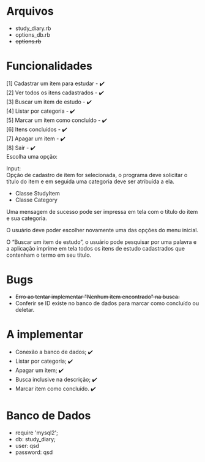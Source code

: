 # Arquivos
- study_diary.rb
- options_db.rb
- ~~options.rb~~

# Funcionalidades
[1] Cadastrar um item para estudar  - :heavy_check_mark:  
[2] Ver todos os itens cadastrados  - :heavy_check_mark:  
[3] Buscar um item de estudo        - :heavy_check_mark:  
[4] Listar por categoria            - :heavy_check_mark:  
[5] Marcar um item como concluído   - :heavy_check_mark:  
[6] Itens concluídos                - :heavy_check_mark:  
[7] Apagar um item                  - :heavy_check_mark:  
[8] Sair                            - :heavy_check_mark:  
Escolha uma opção:  
  
Input:  
Opção de cadastro de item for selecionada, o programa deve solicitar o título do item e em seguida uma categoria deve ser atribuída a ela.  
  
- Classe StudyItem  
- Classe Category  
  
Uma mensagem de sucesso pode ser impressa em tela com o título do item e sua categoria.  
  
O usuário deve poder escolher novamente uma das opções do menu inicial.  
  
O “Buscar um item de estudo”, o usuário pode pesquisar por uma palavra e a aplicação imprime em tela todos os itens de estudo cadastrados que contenham o termo em seu título.  
  
# Bugs
- ~~Erro ao tentar implementar "Nenhum item encontrado" na busca.~~
- Conferir se ID existe no banco de dados para marcar como concluído ou deletar.

# A implementar
- Conexão a banco de dados; :heavy_check_mark:
- Listar por categoria; :heavy_check_mark:
- Apagar um item; :heavy_check_mark:
- Busca inclusive na descrição; :heavy_check_mark:
- Marcar item como concluído. :heavy_check_mark:

# Banco de Dados
- require 'mysql2';
- db: study_diary;
- user: qsd
- password: qsd
